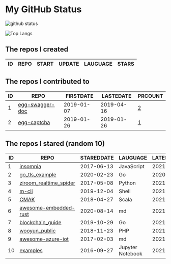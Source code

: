 # My GitHub Status

<img src="https://github-readme-stats-1.yihong0618.vercel.app/api?username=jc-lathander&show_icons=true&&&hide_title=true&count_private=true" alt="github status" />

![Top Langs](https://github-readme-stats-1.yihong0618.vercel.app/api/top-langs/?username=jc-lathander&layout=compact)

<!--START_SECTION:my_github-->
## The repos I created
| ID | REPO | START | UPDATE | LAUGUAGE | STARS |
|----|------|-------|--------|----------|-------|

## The repos I contributed to
| ID |                                REPO                                | FIRSTDATE  | LASTEDATE  |                                          PRCOUNT                                           |
|----|--------------------------------------------------------------------|------------|------------|--------------------------------------------------------------------------------------------|
|  1 | [egg-swagger-doc](https://github.com/Yanshijie-EL/egg-swagger-doc) | 2019-01-07 | 2019-04-16 | [2](https://github.com/Yanshijie-EL/egg-swagger-doc/pulls?q=is%3Apr+author%3Ajc-lathander) |
|  2 | [egg-captcha](https://github.com/Raoul1996/egg-captcha)            | 2019-01-26 | 2019-01-26 | [1](https://github.com/Raoul1996/egg-captcha/pulls?q=is%3Apr+author%3Ajc-lathander)        |

## The repos I stared (random 10)
| ID |                                      REPO                                       | STAREDDATE |     LAUGUAGE     | LATESTUPDATE |
|----|---------------------------------------------------------------------------------|------------|------------------|--------------|
|  1 | [insomnia](https://github.com/Kong/insomnia)                                    | 2017-06-13 | JavaScript       | 2021-04-27   |
|  2 | [go_tls_example](https://github.com/michelia/go_tls_example)                    | 2020-02-23 | Go               | 2020-07-30   |
|  3 | [ziroom_realtime_spider](https://github.com/facert/ziroom_realtime_spider)      | 2017-05-08 | Python           | 2021-04-16   |
|  4 | [m-cli](https://github.com/rgcr/m-cli)                                          | 2019-12-04 | Shell            | 2021-04-26   |
|  5 | [CMAK](https://github.com/yahoo/CMAK)                                           | 2018-04-27 | Scala            | 2021-04-27   |
|  6 | [awesome-embedded-rust](https://github.com/rust-embedded/awesome-embedded-rust) | 2020-08-14 | md               | 2021-04-27   |
|  7 | [blockchain_guide](https://github.com/yeasy/blockchain_guide)                   | 2019-10-29 | Go               | 2021-04-27   |
|  8 | [wooyun_public](https://github.com/hanc00l/wooyun_public)                       | 2018-11-23 | PHP              | 2021-04-25   |
|  9 | [awesome-azure-iot](https://github.com/formulahendry/awesome-azure-iot)         | 2017-02-03 | md               | 2021-03-17   |
| 10 | [examples](https://github.com/elastic/examples)                                 | 2016-09-27 | Jupyter Notebook | 2021-04-27   |

<!--END_SECTION:my_github-->
